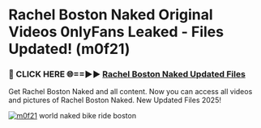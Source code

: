 # Rachel Boston Naked Original Videos 0nlyFans Leaked - Files Updated! (m0f21)

<h3>🔴 CLICK HERE 🌐==►► <a href="https://tinyurl.com/yckcrads" rel="nofollow">Rachel Boston Naked Updated Files</a></h3>

Get Rachel Boston Naked and all content. Now you can access all videos and pictures of Rachel Boston Naked. New Updated Files 2025!

[![m0f21](https://i.imgur.com/hpKpOFt.gif)](https://tinyurl.com/yckcrads)
world naked bike ride boston